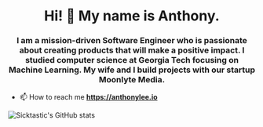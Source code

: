 <h1 align="center">Hi! 👋 My name is Anthony. </h1>
<h3 align="center">I am a mission-driven Software Engineer who is passionate about creating products that will make a positive impact. I studied computer science at Georgia Tech focusing on Machine Learning. My wife and I build projects with our startup Moonlyte Media.</h3>

- 📫 How to reach me **https://anthonylee.io**

![Sicktastic's GitHub stats](https://github-readme-stats.vercel.app/api?username=sicktastic&count_private=true)
